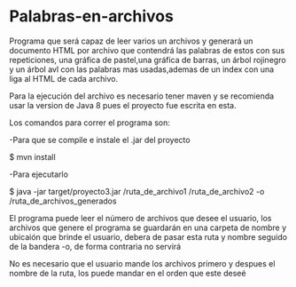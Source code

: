 # Palabras-en-archivos
Programa que será capaz de leer varios un archivos y generará un documento HTML por archivo que contendrá las palabras de estos con sus repeticiones, una gráfica de pastel,una gráfica de barras, un árbol rojinegro y un árbol avl con las palabras mas usadas,ademas de un index con una liga al HTML de cada archivo.

Para la ejecución del archivo es necesario tener maven y se recomienda usar la version de Java 8 pues el proyecto fue escrita en esta.

Los comandos para correr el programa son:

-Para que se compile e instale el .jar del proyecto

$ mvn install

-Para ejecutarlo

$ java -jar target/proyecto3.jar /ruta_de_archivo1 /ruta_de_archivo2 -o /ruta_de_archivos_generados

El programa puede leer el número de archivos que desee el usuario, los archivos que genere el programa se guardarán en una carpeta de nombre y ubicaión que brinde el usuario, debera de pasar esta ruta y nombre seguido de la bandera -o, de forma contraria no servirá

No es necesario que el usuario mande los archivos primero y despues el nombre de la ruta, los puede mandar en el orden que este deseé
